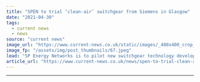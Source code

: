 ```yaml
---
title: "SPEN to trial ‘clean-air’ switchgear from Siemens in Glasgow"
date: "2021-04-30"
tags: 
  - current news
  - news
source: "current news"
image_url: "https://www.current-news.co.uk/static/images/_400x400_crop_center-center/Clean-Air-switchgear-2-image-SPEN.jpeg"
image_fp: "/assets/img/post_thumbnails/67.jpeg"
lead: "​SP Energy Networks is to pilot new switchgear technology developed by Siemens that has the potential to reduce the volume of greenhouse gas used at its substations."
article_url: "https://www.current-news.co.uk/news/spen-to-trial-clean-air-switchgear-from-siemens-in-glasgow?utm_source=rss-feeds&utm_medium=rss&utm_campaign=rss"
---
```


---
